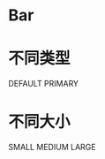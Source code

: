# Bar

<div id="button-demo">
  <h1>不同类型</h1>
  <div>
    <vgc-button>DEFAULT</vgc-button>
    <vgc-button type="primary">PRIMARY</vgc-button>
  </div>
  <h1>不同大小</h1>
  <div>
    <vgc-button size="small">SMALL</vgc-button>
    <vgc-button size="medium">MEDIUM</vgc-button>
    <vgc-button size="large">LARGE</vgc-button>
  </div>
</div>

<script setup lang="ts">
import { VgcButton } from '#/components'
</script>

<style lang="scss">
@import '#/core/Button/style/index.scss';

[id=button-demo] .vgc-button {
  margin: 8px;
}
</style>
